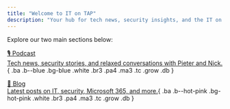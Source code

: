 ```yaml
---
title: "Welcome to IT on TAP"
description: "Your hub for tech news, security insights, and the IT on TAP podcast. Choose a section below to get started."
---
```


Explore our two main sections below:

[🎙️ Podcast  
Tech news, security stories, and relaxed conversations with Pieter and Nick.](/podcast/){ .ba .b--blue .bg-blue .white .br3 .pa4 .ma3 .tc .grow .db }

[📝 Blog  
Latest posts on IT, security, Microsoft 365, and more.](/posts/){ .ba .b--hot-pink .bg-hot-pink .white .br3 .pa4 .ma3 .tc .grow .db }

